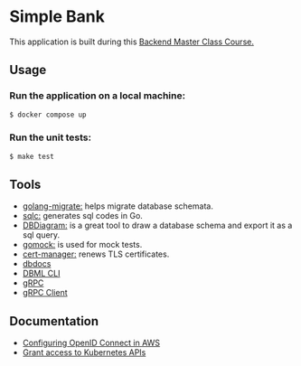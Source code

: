# Simple Bank
This application is built during this [Backend Master Class Course.](https://www.udemy.com/course/backend-master-class-golang-postgresql-kubernetes/)

## Usage
### Run the application on a local machine:
```bash
$ docker compose up
```

### Run the unit tests:
```bash
$ make test
```

## Tools
- [golang-migrate:](https://github.com/golang-migrate/migrate) helps migrate database schemata.
- [sqlc:](https://sqlc.dev/) generates sql codes in Go.
- [DBDiagram:](https://www.dbdiagram.io/d/Simple-bank-66221b7303593b6b6167e52a) is a great tool to draw a database schema and export it as a sql query.
- [gomock:](https://github.com/golang/mock?tab=readme-ov-file) is used for mock tests.
- [cert-manager:](https://cert-manager.io/) renews TLS certificates.
- [dbdocs](https://dbdocs.io/docs)
- [DBML CLI](https://dbml.dbdiagram.io/cli)
- [gRPC](https://grpc.io/docs/languages/go/quickstart/)
- [gRPC Client](https://github.com/ktr0731/evans)

## Documentation
* [Configuring OpenID Connect in AWS](https://docs.github.com/en/actions/deployment/security-hardening-your-deployments/configuring-openid-connect-in-amazon-web-services)
* [Grant access to Kubernetes APIs](https://docs.aws.amazon.com/eks/latest/userguide/grant-k8s-access.html)